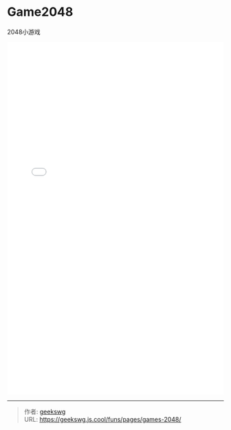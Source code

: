 # Game2048

2048小游戏
<!--more-->
<!DOCTYPE html>
<html lang="zh">

<head>
  <meta charset="UTF-8">
  <meta name="viewport" content="width=device-width, initial-scale=1.0">
  <title>html -title</title>
  <style>
    
  </style>
</head>
<body>
  <iframe allowtransparency="true" frameborder="0" width="100%" height="820px" scrolling="no" src="/html/games/game2048/2048.html"></iframe>  
</body>
</html>

---

> 作者: [geekswg](https://github.com/geekswg)  
> URL: https://geekswg.js.cool/funs/pages/games-2048/  

